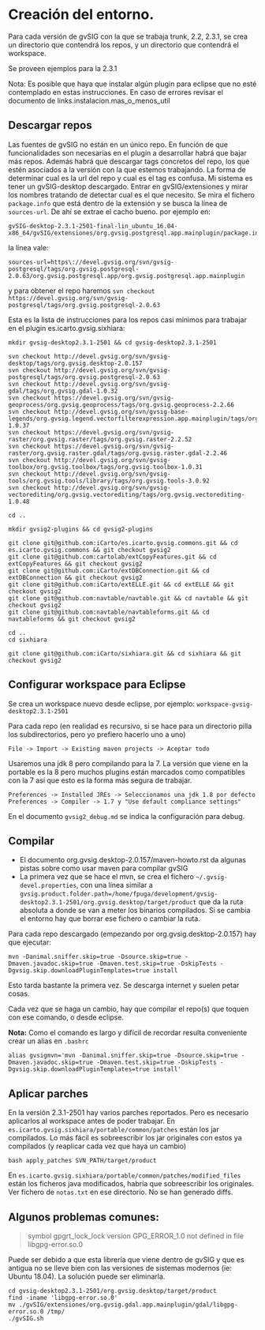 # Creación del entorno.

Para cada versión de gvSIG con la que se trabaja trunk, 2.2, 2.3.1, se crea un directorio que contendrá los repos, y un directorio que contendrá el workspace.

Se proveen ejemplos para la 2.3.1

Nota: Es posible que haya que instalar algún plugin para eclipse que no esté contemplado en estas instrucciones. En caso de errores revisar el documento de links.instalacion.mas_o_menos_util

## Descargar repos

Las fuentes de gvSIG no están en un único repo. En función de que funcionalidades son necesarias en el plugin a desarrollar habrá que bajar más repos. Además habrá que descargar tags concretos del repo, los que estén asociados a la versión con la que estemos trabajando. La forma de determinar cual es la url del repo y cual es el tag es confusa. Mi sistema es tener un gvSIG-desktop descargado. Entrar en gvSIG/extensiones y mirar los nombres tratando de detectar cual es el que necesito. Se mira el fichero `package.info` que está dentro de la extensión y se busca la línea de `sources-url`. De ahí se extrae el cacho bueno. por ejemplo en:

```
gvSIG-desktop-2.3.1-2501-final-lin_ubuntu_16.04-x86_64/gvSIG/extensiones/org.gvsig.postgresql.app.mainplugin/package.info
```

la línea vale:

```
sources-url=https\://devel.gvsig.org/svn/gvsig-postgresql/tags/org.gvsig.postgresql-2.0.63/org.gvsig.postgresql.app/org.gvsig.postgresql.app.mainplugin
```

y para obtener el repo haremos `svn checkout https://devel.gvsig.org/svn/gvsig-postgresql/tags/org.gvsig.postgresql-2.0.63`

Esta es la lista de instrucciones para los repos casi mínimos para trabajar en el plugin es.icarto.gvsig.sixhiara:

```
mkdir gvsig-desktop2.3.1-2501 && cd gvsig-desktop2.3.1-2501

svn checkout http://devel.gvsig.org/svn/gvsig-desktop/tags/org.gvsig.desktop-2.0.157
svn checkout http://devel.gvsig.org/svn/gvsig-postgresql/tags/org.gvsig.postgresql-2.0.63
svn checkout http://devel.gvsig.org/svn/gvsig-gdal/tags/org.gvsig.gdal-1.0.32
svn checkout https://devel.gvsig.org/svn/gvsig-geoprocess/org.gvsig.geoprocess/tags/org.gvsig.geoprocess-2.2.66
svn checkout http://devel.gvsig.org/svn/gvsig-base-legends/org.gvsig.legend.vectorfilterexpression.app.mainplugin/tags/org.gvsig.legend.vectorfilterexpression.app.mainplugin-1.0.37
svn checkout https://devel.gvsig.org/svn/gvsig-raster/org.gvsig.raster/tags/org.gvsig.raster-2.2.52
svn checkout https://devel.gvsig.org/svn/gvsig-raster/org.gvsig.raster.gdal/tags/org.gvsig.raster.gdal-2.2.46
svn checkout http://devel.gvsig.org/svn/gvsig-toolbox/org.gvsig.toolbox/tags/org.gvsig.toolbox-1.0.31
svn checkout http://devel.gvsig.org/svn/gvsig-tools/org.gvsig.tools/library/tags/org.gvsig.tools-3.0.92
svn checkout http://devel.gvsig.org/svn/gvsig-vectorediting/org.gvsig.vectorediting/tags/org.gvsig.vectorediting-1.0.48

cd ..

mkdir gvsig2-plugins && cd gvsig2-plugins

git clone git@github.com:iCarto/es.icarto.gvsig.commons.git && cd es.icarto.gvsig.commons && git checkout gvsig2
git clone git@github.com:cartolab/extCopyFeatures.git && cd extCopyFeatures && git checkout gvsig2
git clone git@github.com:iCarto/extDBConnection.git && cd extDBConnection && git checkout gvsig2
git clone git@github.com:iCarto/extELLE.git && cd extELLE && git checkout gvsig2
git clone git@github.com:navtable/navtable.git && cd navtable && git checkout gvsig2
git clone git@github.com:navtable/navtableforms.git && cd navtableforms && git checkout gvsig2

cd ..
cd sixhiara

git clone git@github.com:iCarto/sixhiara.git && cd sixhiara && git checkout gvsig2
```

## Configurar workspace para Eclipse

Se crea un workspace nuevo desde eclipse, por ejemplo: `workspace-gvsig-desktop2.3.1-2501`

Para cada repo (en realidad es recursivo, si se hace para un directorio pilla los subdirectorios, pero yo prefiero hacerlo uno a uno)

```
File -> Import -> Existing maven projects -> Aceptar todo
```

Usaremos una jdk 8 pero compilando para la 7. La versión que viene en la portable es la 8 pero muchos plugins están marcados como compatibles con la 7 así que esto es la forma más segura de trabajar.

```
Preferences -> Installed JREs -> Seleccionamos una jdk 1.8 por defecto
Preferences -> Compiler -> 1.7 y "Use default compliance settings"
```

En el documento `gvsig2_debug.md` se indica la configuración para debug.

## Compilar

-   El documento org.gvsig.desktop-2.0.157/maven-howto.rst da algunas pistas sobre como usar maven para compilar gvSIG
-   La primera vez que se hace el mvn, se crea el fichero `~/.gvsig-devel.properties`, con una línea similar a `gvsig.product.folder.path=/home/fpuga/development/gvsig-desktop2.3.1-2501/org.gvsig.desktop/target/product` que da la ruta absoluta a donde se van a meter los binarios compilados. Si se cambia el entorno hay que borrar ese fichero o cambiar la ruta.

Para cada repo descargado (empezando por org.gvsig.desktop-2.0.157) hay que ejecutar:

```
mvn -Danimal.sniffer.skip=true -Dsource.skip=true -Dmaven.javadoc.skip=true -Dmaven.test.skip=true -DskipTests -Dgvsig.skip.downloadPluginTemplates=true install
```

Esto tarda bastante la primera vez. Se descarga internet y suelen petar cosas.

Cada vez que se haga un cambio, hay que compilar el repo(s) que toquen con ese comando, o desde eclipse.

**Nota:** Como el comando es largo y difícil de recordar resulta conveniente crear un alias en `.bashrc`

```
alias gvsigmvn='mvn -Danimal.sniffer.skip=true -Dsource.skip=true -Dmaven.javadoc.skip=true -Dmaven.test.skip=true -DskipTests -Dgvsig.skip.downloadPluginTemplates=true install'
```

## Aplicar parches

En la versión 2.3.1-2501 hay varios parches reportados. Pero es necesario aplicarlos al workspace antes de poder trabajar. En `es.icarto.gvsig.sixhiara/portable/common/patches` están los jar compilados. Lo más fácil es sobreescribir los jar originales con estos ya compilados (y reaplicar cada vez que haya un cambio)

```
bash apply_patches SVN_PATH/target/product
```

En `es.icarto.gvsig.sixhiara/portable/common/patches/modified_files` están los ficheros java modificados, habría que sobreescribir los originales. Ver fichero de `notas.txt` en ese directorio. No se han generado diffs.

## Algunos problemas comunes:

> symbol gpgrt_lock_lock version GPG_ERROR_1.0 not defined in file libgpg-error.so.0

Puede ser debido a que esta librería que viene dentro de gvSIG y que es antigua no se lleve bien con las versiones de sistemas modernos (ie: Ubuntu 18.04). La solución puede ser eliminarla.

```
cd gvsig-desktop2.3.1-2501/org.gvsig.desktop/target/product
find -iname 'libgpg-error.so.0'
mv ./gvSIG/extensiones/org.gvsig.gdal.app.mainplugin/gdal/libgpg-error.so.0 /tmp/
./gvSIG.sh
```
